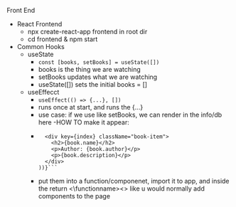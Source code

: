 Front End
- React Frontend
    - npx create-react-app frontend in root dir
    - cd frontend & npm start
- Common Hooks
    - useState
        - ```const [books, setBooks] = useState([])```
        - books is the thing we are watching
        - setBooks updates what we are watching
        - useState([]) sets the initial books = []
    - useEffecct
        - ```useEffect(() => {...}, [])```
        - runs once at start, and runs the {...}
        - use case: if we use like setBooks, we can render in the info/db here
    -HOW TO make it appear:
        - ```{books.map((book, index) => (
            <div key={index} className="book-item">
              <h2>{book.name}</h2>
              <p>Author: {book.author}</p>
              <p>{book.description}</p>
            </div>
          ))}```
        - put them into a function/componenet, import it to app, and inside the return <\functionname\><> like u would normally add components to the page
